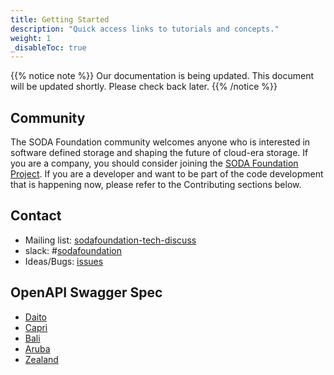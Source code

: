 ```yaml
---
title: Getting Started
description: "Quick access links to tutorials and concepts."
weight: 1
_disableToc: true
---
```


{{% notice note %}}
Our documentation is being updated. This document will be updated shortly. Please check back later.
{{% /notice %}}

## Community

The SODA Foundation community welcomes anyone who is interested in software defined storage and shaping the future of cloud-era storage. If you are a company, you should consider joining the [SODA Foundation Project](https://sodafoundation.io/). If you are a developer and want to be part of the code development that is happening now, please refer to the Contributing sections below.

## Contact

* Mailing list: [sodafoundation-tech-discuss](https://lists.opensds.io/mailman/listinfo/opensds-tech-discuss)
* slack: #[sodafoundation](https://sodafoundation.io/slack)
* Ideas/Bugs: [issues](https://github.com/sodafoundation/api/issues)

## OpenAPI Swagger Spec
* [Daito](/guides/api-spec/daito/)
* [Capri](/guides/api-spec/capri/)
* [Bali](/guides/api-spec/bali/)
* [Aruba](/guides/api-spec/aruba/)
* [Zealand](/guides/api-spec/zealand/)
